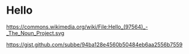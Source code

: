 # Hello



https://commons.wikimedia.org/wiki/File:Hello_(97564)_-_The_Noun_Project.svg

https://gist.github.com/subbe/94ba128e4560b50484eb6aa2556b7559

